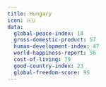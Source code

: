 ```yaml
---
title: Hungary
icon: 🇭🇺
data:
  global-peace-index: 18
  gross-domestic-product: 57
  human-development-index: 47
  world-happiness-report: 56
  cost-of-living: 79
  good-country-index: 23
  global-freedom-score: 95
---
```

